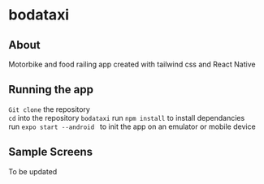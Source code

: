 # bodataxi
## About
Motorbike and food railing app created with tailwind css and React Native

## Running the app 
 `Git clone` the repository  
`cd` into the repository `bodataxi` 
 run `npm install` to install dependancies  
 run `expo start --android ` to init the app on an emulator or mobile device
 
 
 ## Sample Screens
 
 To be updated
